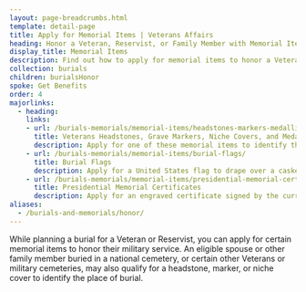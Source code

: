 ```yaml
---
layout: page-breadcrumbs.html
template: detail-page
title: Apply for Memorial Items | Veterans Affairs
heading: Honor a Veteran, Reservist, or Family Member with Memorial Items
display_title: Memorial Items
description: Find out how to apply for memorial items to honor a Veteran, Reservist, or family member. Eligible spouses and other family members eligible for burial in some cemeteries may also qualify for headstone markers, flags, niche covers, presidential certificates, and medallions. 
collection: burials
children: burialsHonor
spoke: Get Benefits
order: 4
majorlinks:
  - heading:
    links:
    - url: /burials-memorials/memorial-items/headstones-markers-medallions/
      title: Veterans Headstones, Grave Markers, Niche Covers, and Medallions
      description: Apply for one of these memorial items to identify the burial place of a Veteran or eligible spouse or other family member.
    - url: /burials-memorials/memorial-items/burial-flags/
      title: Burial Flags
      description: Apply for a United States flag to drape over a casket or coffin or place with an urn.
    - url: /burials-memorials/memorial-items/presidential-memorial-certificates/
      title: Presidential Memorial Certificates
      description: Apply for an engraved certificate signed by the current president.
aliases:
  - /burials-and-memorials/honor/
---
```

<div class="va-introtext">
While planning a burial for a Veteran or Reservist, you can apply for certain memorial items to honor their military service. An eligible spouse or other family member buried in a national cemetery, or certain other Veterans or military cemeteries, may also qualify for a headstone, marker, or niche cover to identify the place of burial.

</div>

